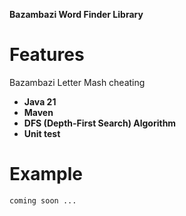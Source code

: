 **Bazambazi Word Finder Library**

# Features

Bazambazi Letter Mash cheating

- **Java 21**
- **Maven**
- **DFS (Depth-First Search) Algorithm**
- **Unit test**

# Example

```text
coming soon ...
```
